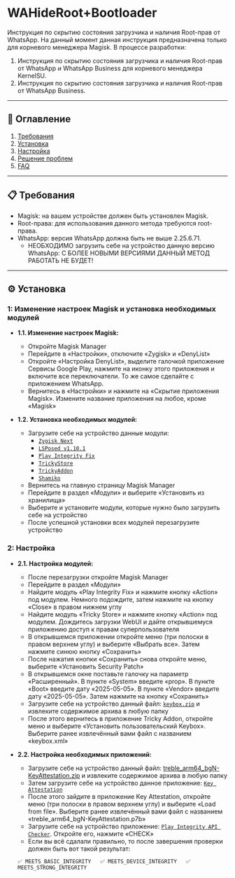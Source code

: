# WAHideRoot+Bootloader
Инструкция по скрытию состояния загрузчика и наличия Root-прав от WhatsApp. На данный момент данная инструкция предназначена только для корневого менеджера Magisk.
В процессе разработки:
1. Инструкция по скрытию состояния загрузчика и наличия Root-прав от WhatsApp и WhatsApp Business для корневого менеджера KernelSU.
2. Инструкция по скрытию состояния загрузчика и наличия Root-прав от WhatsApp Business.

---

## 📌 **Оглавление**  
1. [Требования](#-требования)  
2. [Установка](#-установка)  
3. [Настройка](#-настройка)  
4. [Решение проблем](#-решение-проблем)  
5. [FAQ](#-faq)  

---

## 📋 **Требования**  
- Magisk: на вашем устройстве должен быть установлен Magisk.
- Root-права: для использования данного метода требуются root-права.  
- WhatsApp: версия WhatsApp должна быть не выше 2.25.6.71.
    - НЕОБХОДИМО загрузить себе на устройство данную версию WhatsApp:  С БОЛЕЕ НОВЫМИ ВЕРСИЯМИ ДАННЫЙ МЕТОД РАБОТАТЬ НЕ БУДЕТ!

---

## ⚙️ **Установка**  
### 1: Изменение настроек Magisk и установка необходимых модулей 
- **1.1. Изменение настроек Magisk:**
   - Откройте Magisk Manager
   - Перейдите в «Настройки», отключите «Zygisk» и «DenyList»
   - Откройте «Настройка DenyList», выделите галочкой приложение Сервисы Google Play, нажмите на иконку этого приложения и включите все переключатели. То же самое сделайте с приложением WhatsApp.
   - Вернитесь в «Настройки» и нажмите на «Скрытие приложения Magisk». Измените название приложения на любое, кроме «Magisk»

- **1.2. Установка необходимых модулей:**
   - Загрузите себе на устройство данные модули: 
     - [`Zygisk Next`](https://github.com/Dr-TSNG/ZygiskNext/releases)
     - [`LSPosed v1.10.1`](https://github.com/JingMatrix/LSPosed/releases)
     - [`Play Integrity Fix`](https://mmrl.dev/repository/aptoftisk/playintegrityfix)
     - [`TrickyStore`](https://github.com/5ec1cff/TrickyStore/releases)
     - [`TrickyAddon`](https://github.com/KOWX712/Tricky-Addon-Update-Target-List/releases/tag/v3.9)
     - [`Shamiko`](https://github.com/LSPosed/LSPosed.github.io/releases)
   - Вернитесь на главную страницу Magisk Manager
   - Перейдите в раздел «Модули» и выберите «Установить из хранилища»
   - Выберите и установите модули, которые нужно было загрузить себе на устройство
   - После успешной установки всех модулей перезагрузите устройство

### 2: Настройка
- **2.1. Настройка модулей:**
   - После перезагрузки откройте Magisk Manager
   - Перейдите в раздел «Модули»
   - Найдите модуль «Play Integrity Fix» и нажмите кнопку «Action» под модулем. Немного подождите, затем нажмите на кнопку «Close» в правом нижнем углу
   - Найдите модуль «Tricky Store» и нажмите кнопку «Action» под модулем. Дождитесь загрузки WebUI и дайте открывшемуся приложению доступ к правам суперпользователя
   - В открывшемся приложении откройте меню (три полоски в правом верхнем углу) и выберите «Выбрать все». Затем нажмите синюю кнопку «Сохранить»
   - После нажатия кнопки «Сохранить» снова откройте меню, выберите «Установить Security Patch»
   - В открывшемся окне поставьте галочку на параметр «Расширенный». В пункте «System» введите «prop». В пункте «Boot» введите дату «2025-05-05». В пункте «Vendor» введите дату «2025-05-05». Затем нажмите на кнопку «Сохранить»
   - Загрузите себе на устройство данный файл: [`keybox.zip`](https://github.com/user-attachments/files/20700522/keybox.zip) и извлеките содержимое архива в любую папку
   - После этого вернитесь в приложение Tricky Addon, откройте меню и выберите «Установить пользовательский Keybox». Выберите ранее извлечённый вами файл с названием «keybox.xml»

- **2.2. Настройка необходимых приложений:**
   - Загрузите себе на устройство данный файл: [treble_arm64_bgN-KeyAttestation.zip](https://github.com/user-attachments/files/20734091/treble_arm64_bgN-KeyAttestation.zip)
  и извлеките содержимое архива в любую папку
   - Затем загрузите себе на устройство данное приложение: [`Key Attestation`](https://github.com/vvb2060/KeyAttestation/releases)
   - После этого зайдите в приложение Key Attestation, откройте меню (три полоски в правом верхнем углу) и выберите «Load from file». Выберите ранее извлечённый вами файл с названием «treble_arm64_bgN-KeyAttestation.p7b»
   - Загрузите себе на устройство приложение: [`Play Integrity API Checker`](https://play.google.com/store/apps/details?id=gr.nikolasspyr.integritycheck). Откройте его, нажмите «CHECK»
   - Если вы всё сдалали правильно, то после завершения проверки должен быть вот такой результат:
  
  `✅ MEETS_BASIC_INTEGRITY  
   ✅ MEETS_DEVICE_INTEGRITY  
   ✅ MEETS_STRONG_INTEGRITY`
